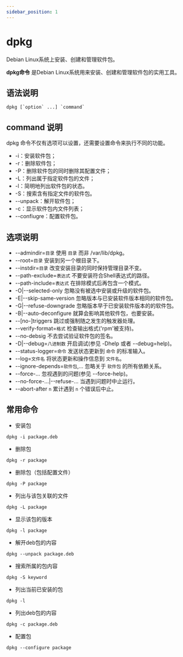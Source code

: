 ```yaml
---
sidebar_position: 1
---
```


# dpkg

Debian Linux系统上安装、创建和管理软件包。

**dpkg命令** 是Debian Linux系统用来安装、创建和管理软件包的实用工具。

## 语法说明

```
dpkg [`option` ...] `command`
```

## command 说明

dpkg 命令不仅有选项可以设置，还需要设置命令来执行不同的功能。

- -i：安装软件包；
- -r：删除软件包；
- -P：删除软件包的同时删除其配置文件；
- -L：列出属于指定软件包的文件；
- -l：简明地列出软件包的状态。
- -S：搜索含有指定文件的软件包。
- --unpack：解开软件包；
- -c：显示软件包内文件列表；
- --confiugre：配置软件包。

## 选项说明

- --admindir=`目录`          使用 `目录` 而非 /var/lib/dpkg。
- --root=`目录`              安装到另一个根目录下。
- --instdir=`目录`           改变安装目录的同时保持管理目录不变。
- --path-exclude=`表达式`    不要安装符合Shell表达式的路径。
- --path-include=`表达式`    在排除模式后再包含一个模式。
- -O|--selected-only         忽略没有被选中安装或升级的软件包。
- -E|--skip-same-version     忽略版本与已安装软件版本相同的软件包。
- -G|--refuse-downgrade      忽略版本早于已安装软件版本的的软件包。
- -B|--auto-deconfigure      就算会影响其他软件包，也要安装。
- --[no-]triggers            跳过或强制随之发生的触发器处理。
- --verify-format=`格式`     检查输出格式('rpm'被支持)。
- --no-debsig                不去尝试验证软件包的签名。
- -D|--debug=`八进制数`      开启调试(参见 -Dhelp 或者 --debug=help)。
- --status-logger=`命令`     发送状态更新到 `命令` 的标准输入。
- --log=`文件名`             将状态更新和操作信息到 `文件名`。
- --ignore-depends=`软件包`,... 		 忽略关于 `软件包` 的所有依赖关系。
- --force-...                忽视遇到的问题(参见 --force-help)。
- --no-force-...|--refuse-... 	 当遇到问题时中止运行。
- --abort-after ``n``         累计遇到 ``n`` 个错误后中止。

## 常用命令

- 安装包

```
dpkg -i package.deb
```

- 删除包

```
dpkg -r package
```

- 删除包（包括配置文件）

```
dpkg -P package
```

- 列出与该包关联的文件

```
dpkg -L package
```

- 显示该包的版本

```
dpkg -l package
```

- 解开deb包的内容

```
dpkg --unpack package.deb
```

- 搜索所属的包内容

```
dpkg -S keyword
```

- 列出当前已安装的包

```
dpkg -l
```

- 列出deb包的内容

```
dpkg -c package.deb
```

- 配置包

```
dpkg --configure package
```
